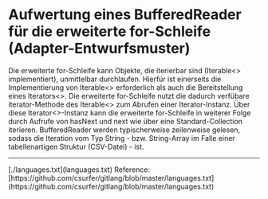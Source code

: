# Aufwertung eines BufferedReader für die erweiterte for-Schleife (Adapter-Entwurfsmuster)

Die erweiterte for-Schleife kann Objekte, die iterierbar sind (Iterable<> implementiert), unmittelbar durchlaufen. Hierfür ist einerseits die Implementierung von Iterable<> erforderlich als auch die Bereitstellung eines Iterators<>. Die erweiterte for-Schleife nutzt die dadurch verfübare iterator-Methode des Iterable<> zum Abrufen einer Iterator-Instanz. Über diese Iterator<>-Instanz kann die erweiterte for-Schleife in weiterer Folge durch Aufrufe von hasNext und next wie über eine Standard-Collection iterieren. BufferedReader werden typischerweise zeilenweise gelesen, sodass die Iteration vom Typ String - bzw. String-Array im Falle einer tabellenartigen Struktur (CSV-Datei) - ist.

<hr>
[./languages.txt](languages.txt) Reference: [https://github.com/csurfer/gitlang/blob/master/languages.txt](https://github.com/csurfer/gitlang/blob/master/languages.txt)
